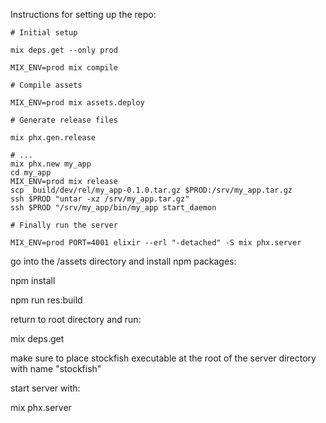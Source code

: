 Instructions for setting up the repo:

```
# Initial setup

mix deps.get --only prod

MIX_ENV=prod mix compile

# Compile assets

MIX_ENV=prod mix assets.deploy

# Generate release files

mix phx.gen.release

# ...
mix phx.new my_app
cd my_app
MIX_ENV=prod mix release
scp _build/dev/rel/my_app-0.1.0.tar.gz $PROD:/srv/my_app.tar.gz
ssh $PROD "untar -xz /srv/my_app.tar.gz"
ssh $PROD "/srv/my_app/bin/my_app start_daemon

# Finally run the server

MIX_ENV=prod PORT=4001 elixir --erl "-detached" -S mix phx.server
```

go into the /assets directory and install npm packages:

npm install

npm run res:build

return to root directory and run:

mix deps.get

make sure to place stockfish executable at the root of the server directory with name "stockfish"

start server with:

mix phx.server